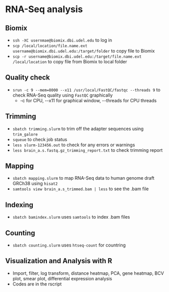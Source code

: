 # RNA-Seq analysis 

## Biomix 
- `ssh -XC usernmae@biomix.dbi.udel.edu` to log in
- `scp /local/location/file.name.ext username@biomix.dbi.udel.edu:/target/folder` to copy file to Biomix 
- `scp -r username@biomix.dbi.udel.edu:/target/file.name.ext /local/location` to copy file from Biomix to local folder 

## Quality check
- `srun -c 9 --mem=8000 --x11 /usr/local/FastQC/fastqc --threads 9` to check RNA-Seq quality using `FastQC` graphically  
  - -c for CPU, --x11 for graphical window, --threads for CPU threads

## Trimming 
- `sbatch trimming.slurm` to trim off the adapter sequences using `trim_galore`
- `squeue` to check job status 
- `less slurm-123456.out` to check for any errors or warnings 
- `less brain_a.s.fastq.gz_trimming_report.txt` to check trimming report 

## Mapping 
- `sbatch mapping.slurm` to map RNA-Seq data to human genome draft GRCh38 using `hisat2`
- `samtools view brain_a.s_trimmed.bam | less` to see the .bam file 

## Indexing 
- `sbatch bamindex.slurm` uses `samtools` to index .bam files 

## Counting 
- `sbatch counting.slurm` uses `htseq-count` for countring 

## Visualization and Analysis with R
- Import, filter, log transform, distance heatmap, PCA, gene heatmap, BCV plot, smear plot, differential expression analysis 
- Codes are in the rscript 
